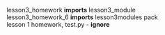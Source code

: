lesson3_homework <b>imports</b> lesson3_module<br>
lesson3_homework_6 <b>imports</b> lesson3modules pack<br>
lesson 1 homework, test.py - <b>ignore</b>
